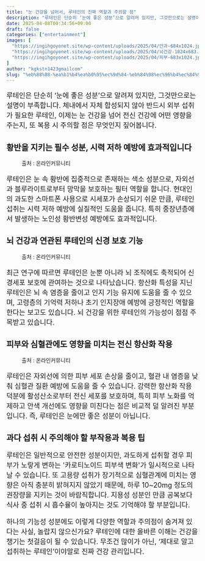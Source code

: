 ```yaml
---
title: "눈 건강을 넘어서, 루테인의 진짜 역할과 주의할 점"
description: "루테인은 단순히 ‘눈에 좋은 성분’으로 알려져 있지만, 그것만으로는 설명이 부족합니다. 체내에서 자체 합성되지 않아 반드시 외부 섭취가 필요한 루테인, 이제는 눈 건강을 넘어 전신 건강에 어떤 영향을 주는지, 또 복용 시 주의할 점은 무엇인지 짚어봅니다."
date: 2025-04-08T00:34:56+09:00
draft: false
categories: ["entertainment"]
images: [
  "https://ingihgoyonet.site/wp-content/uploads/2025/04/안과-684x1024.jpg"
  "https://ingihgoyonet.site/wp-content/uploads/2025/04/뇌건강-1024x683.jpg"
  "https://ingihgoyonet.site/wp-content/uploads/2025/04/피부-683x1024.jpg"
]
author: "kgkstn1423gmailcom"
slug: "%eb%88%88-%ea%b1%b4%ea%b0%95%ec%9d%84-%eb%84%98%ec%96%b4%ec%84%9c-%eb%a3%a8%ed%85%8c%ec%9d%b8%ec%9d%98-%ec%a7%84%ec%a7%9c-%ec%97%ad%ed%95%a0%ea%b3%bc-%ec%a3%bc%ec%9d%98%ed%95%a0-%ec%a0%90"
---
```


<p style="font-size:18px">루테인은 단순히 ‘눈에 좋은 성분’으로 알려져 있지만, 그것만으로는 설명이 부족합니다. 체내에서 자체 합성되지 않아 반드시 외부 섭취가 필요한 루테인, 이제는 눈 건강을 넘어 전신 건강에 어떤 영향을 주는지, 또 복용 시 주의할 점은 무엇인지 짚어봅니다.</p> <h2 >황반을 지키는 필수 성분, 시력 저하 예방에 효과적입니다</h2> <figure ><img src="https://ingihgoyonet.site/wp-content/uploads/2025/04/안과-684x1024.jpg" alt="" style="aspect-ratio:16/9;object-fit:cover"/><figcaption >출처 : 온라인커뮤니티</figcaption></figure> <p style="font-size:18px">루테인은 눈 속 황반에 집중적으로 존재하는 색소 성분으로, 자외선과 블루라이트로부터 망막을 보호하는 필터 역할을 합니다. 현대인의 과도한 스마트폰 사용으로 시세포가 손상되기 쉬운 만큼, 루테인 섭취는 시력 저하 예방에 실질적인 도움을 줍니다. 특히 중장년층에서 발생하는 노인성 황반변성 예방에도 효과적입니다.</p> <h2 >뇌 건강과 연관된 루테인의 신경 보호 기능</h2> <figure ><img src="https://ingihgoyonet.site/wp-content/uploads/2025/04/뇌건강-1024x683.jpg" alt="" style="aspect-ratio:16/9;object-fit:cover"/><figcaption >출처 : 온라인커뮤니티</figcaption></figure> <p style="font-size:18px">최근 연구에 따르면 루테인은 눈뿐 아니라 뇌 조직에도 축적되어 신경세포 보호에 관여하는 것으로 나타났습니다. 항산화 특성을 지닌 루테인은 뇌 속 염증을 줄이고 인지 기능 유지에 도움을 줄 수 있으며, 고령층의 기억력 저하나 초기 인지장애 예방에 긍정적인 역할을 한다는 보고도 있습니다. 뇌 건강을 위한 루테인의 가능성이 점점 주목받고 있습니다.</p> <h2 >피부와 심혈관에도 영향을 미치는 전신 항산화 작용</h2> <figure ><img src="https://ingihgoyonet.site/wp-content/uploads/2025/04/피부-683x1024.jpg" alt="" style="aspect-ratio:16/9;object-fit:cover"/><figcaption >출처 : 온라인커뮤니티</figcaption></figure> <p style="font-size:18px">루테인은 자외선에 의한 피부 세포 손상을 줄이고, 혈관 내 염증을 낮춰 심혈관 질환 예방에 도움을 줄 수 있습니다. 강력한 항산화 작용 덕분에 활성산소로부터 전신 세포를 보호하며, 특히 피부 노화를 억제하고 안색 개선에도 영향을 미친다는 점은 비교적 덜 알려진 부분입니다. 즉, 루테인은 눈에만 좋은 성분이 아닙니다.</p> <h2 >과다 섭취 시 주의해야 할 부작용과 복용 팁</h2> <p style="font-size:18px">루테인은 일반적으로 안전한 성분이지만, 과도하게 섭취할 경우 피부가 노랗게 변하는 '카로티노이드 피부색 변화'가 일시적으로 나타날 수 있습니다. 또 고용량 섭취가 장기적으로 심혈관계에 미치는 영향은 아직 충분히 밝혀지지 않았기 때문에, 하루 10~20mg 정도의 권장량을 지키는 것이 바람직합니다. 지용성 성분인 만큼 공복보다 식사 중 섭취 시 흡수율이 높아지는 것도 기억해야 할 부분입니다.</p> <p style="font-size:18px">하나의 기능성 성분에도 이렇게 다양한 역할과 주의점이 숨겨져 있다는 사실, 놀랍지 않으신가요? 루테인에 대한 올바른 이해는 건강을 챙기는 첫걸음이 될 수 있습니다. 무조건 많이가 아닌, ‘제대로 알고 섭취하는 루테인’이야말로 진짜 건강 관리입니다.</p>